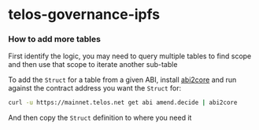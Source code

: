 # telos-governance-ipfs

### How to add more tables

First identify the logic, you may need to query multiple tables to find scope and then use that scope to iterate another sub-table

To add the `Struct` for a table from a given ABI, install [abi2core](https://github.com/greymass/abi2core) and run against the contract address you want the `Struct` for:

```bash
curl -u https://mainnet.telos.net get abi amend.decide | abi2core
```

And then copy the `Struct` definition to where you need it